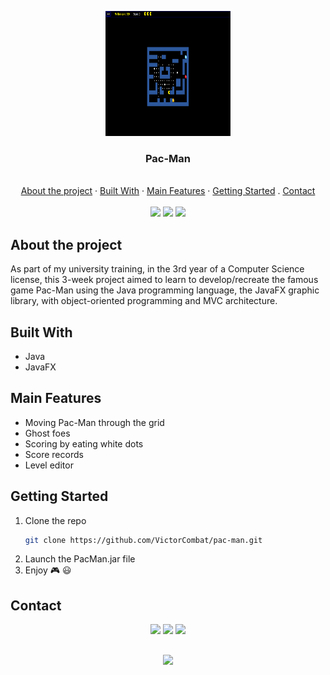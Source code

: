<p align="center">
    <img src="img/pacman.png" alt="Logo" width="200" height="200">

  <h3 align="center">Pac-Man</h3>

  <p align="center">
    <br />
    <a href="#about-the-project">About the project</a>
    ·
    <a href="#built-with">Built With</a>
    ·
    <a href="#main-features">Main Features</a>
    ·
    <a href="#getting-started">Getting Started</a>
    .
    <a href="#contact">Contact</a>
    <br>
    <br>
    <a href="https://www.linkedin.com/in/victor-combat/" target="_blank"><img src="https://img.shields.io/badge/LinkedIn-0077B5?style=for-the-badge&logo=linkedin&logoColor=white"></a>
    <a href="https://github.com/VictorCombat/VictorCombat" target="_blank"><img src="https://img.shields.io/badge/GitHub-100000?style=for-the-badge&logo=github&logoColor=white"></a>
    <a href="mailto:victor.cmbt@gmail.com" target="_blank"><img src="https://img.shields.io/badge/Gmail-D14836?style=for-the-badge&logo=gmail&logoColor=white"></a>
  </p>
</p>

<!-- ABOUT THE PROJECT -->
## About the project

As part of my university training, in the 3rd year of a Computer Science license, this 3-week project aimed to learn to develop/recreate the famous game Pac-Man using the Java programming language, the JavaFX graphic library, with object-oriented programming and MVC architecture.

<!-- BUILT WITH -->
## Built With

* Java
* JavaFX

<!-- MAIN FEATURES -->
## Main Features

* Moving Pac-Man through the grid
* Ghost foes
* Scoring by eating white dots
* Score records
* Level editor

<!-- GETTING STARTED -->
## Getting Started

1. Clone the repo
    ```sh
    git clone https://github.com/VictorCombat/pac-man.git
    ```
2. Launch the PacMan.jar file
3. Enjoy :video_game: :smiley:

<!-- CONTACT -->
## Contact

<p align="center">
  <a href="https://www.linkedin.com/in/victor-combat/" target="_blank"><img src="https://img.shields.io/badge/LinkedIn-0077B5?style=for-the-badge&logo=linkedin&logoColor=white"></a>
  <a href="https://github.com/VictorCombat/VictorCombat" target="_blank"><img src="https://img.shields.io/badge/GitHub-100000?style=for-the-badge&logo=github&logoColor=white"></a>
  <a href="mailto:victor.cmbt@gmail.com" target="_blank"><img src="https://img.shields.io/badge/Gmail-D14836?style=for-the-badge&logo=gmail&logoColor=white"></a>
</p>

##
<p align="center">
  <a href="#"><img src="https://forthebadge.com/images/badges/built-with-love.svg"></a>
</p>
